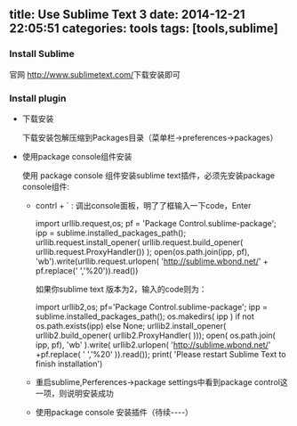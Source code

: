 title: Use Sublime Text 3
date: 2014-12-21 22:05:51
categories: tools
tags: [tools,sublime]
---
<h3>Install Sublime</h3>

官网 <a href="http://www.sublimetext.com/" >http://www.sublimetext.com/</a>下载安装即可

<h3>Install plugin</h3>

- 下载安装

	下载安装包解压缩到Packages目录（菜单栏->preferences->packages）

- 使用package console组件安装

	使用 package console 组件安装sublime text插件，必须先安装package console组件:

	<!-- more -->	

	- contrl + ` : 调出console面板，明了了框输入一下code，Enter

		import urllib.request,os; pf = 'Package Control.sublime-package'; ipp = sublime.installed_packages_path(); urllib.request.install_opener( urllib.request.build_opener( urllib.request.ProxyHandler()) ); open(os.path.join(ipp, pf), 'wb').write(urllib.request.urlopen( 'http://sublime.wbond.net/' + pf.replace(' ','%20')).read())
	
		如果你sublime text 版本为2，输入的code则为：

		import urllib2,os; pf='Package Control.sublime-package'; ipp = sublime.installed_packages_path(); os.makedirs( ipp ) if not os.path.exists(ipp) else None; urllib2.install_opener( urllib2.build_opener( urllib2.ProxyHandler( ))); open( os.path.join( ipp, pf), 'wb' ).write( urllib2.urlopen( 'http://sublime.wbond.net/' +pf.replace( ' ','%20' )).read()); print( 'Please restart Sublime Text to finish installation')

	- 重启sublime,Perferences->package settings中看到package control这一项，则说明安装成功

	- 使用package console 安装插件（待续----）

	
	